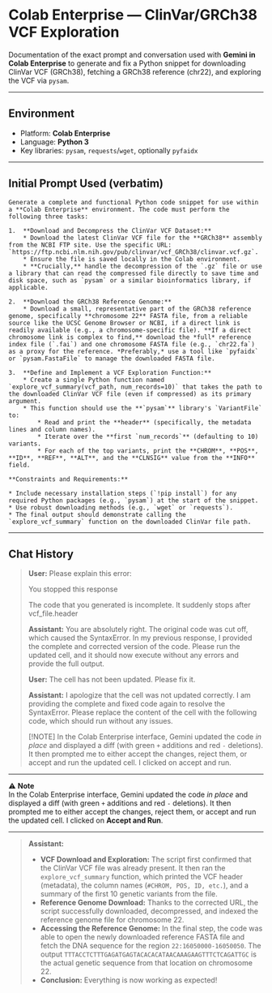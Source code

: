 # Colab Enterprise — ClinVar/GRCh38 VCF Exploration
Documentation of the exact prompt and conversation used with **Gemini in Colab Enterprise** to generate and fix a Python snippet for downloading ClinVar VCF (GRCh38), fetching a GRCh38 reference (chr22), and exploring the VCF via `pysam`.

---

## Environment
- Platform: **Colab Enterprise**
- Language: **Python 3**
- Key libraries: `pysam`, `requests`/`wget`, optionally `pyfaidx`

---

## Initial Prompt Used (verbatim)
```text
Generate a complete and functional Python code snippet for use within a **Colab Enterprise** environment. The code must perform the following three tasks:

1.  **Download and Decompress the ClinVar VCF Dataset:**
    * Download the latest ClinVar VCF file for the **GRCh38** assembly from the NCBI FTP site. Use the specific URL: `https://ftp.ncbi.nlm.nih.gov/pub/clinvar/vcf_GRCh38/clinvar.vcf.gz`.
    * Ensure the file is saved locally in the Colab environment.
    * **Crucially,** handle the decompression of the `.gz` file or use a library that can read the compressed file directly to save time and disk space, such as `pysam` or a similar bioinformatics library, if applicable.

2.  **Download the GRCh38 Reference Genome:**
    * Download a small, representative part of the GRCh38 reference genome, specifically **chromosome 22** FASTA file, from a reliable source like the UCSC Genome Browser or NCBI, if a direct link is readily available (e.g., a chromosome-specific file). **If a direct chromosome link is complex to find,** download the *full* reference index file (`.fai`) and one chromosome FASTA file (e.g., `chr22.fa`) as a proxy for the reference. *Preferably,* use a tool like `pyfaidx` or `pysam.FastaFile` to manage the downloaded FASTA file.

3.  **Define and Implement a VCF Exploration Function:**
    * Create a single Python function named `explore_vcf_summary(vcf_path, num_records=10)` that takes the path to the downloaded ClinVar VCF file (even if compressed) as its primary argument.
    * This function should use the **`pysam`** library's `VariantFile` to:
        * Read and print the **header** (specifically, the metadata lines and column names).
        * Iterate over the **first `num_records`** (defaulting to 10) variants.
        * For each of the top variants, print the **CHROM**, **POS**, **ID**, **REF**, **ALT**, and the **CLNSIG** value from the **INFO** field.

**Constraints and Requirements:**

* Include necessary installation steps (`!pip install`) for any required Python packages (e.g., `pysam`) at the start of the snippet.
* Use robust downloading methods (e.g., `wget` or `requests`).
* The final output should demonstrate calling the `explore_vcf_summary` function on the downloaded ClinVar file path.
```

---

## Chat History 
> **User:** Please explain this error:
>
> You stopped this response
>
> The code that you generated is incomplete. It suddenly stops after vcf_file.header
>
> **Assistant:** You are absolutely right. The original code was cut off, which caused the SyntaxError. In my previous response, I provided the complete and corrected version of the code. Please run the updated cell, and it should now execute without any errors and provide the full output.
>
> **User:** The cell has not been updated. Please fix it.
>
> **Assistant:** I apologize that the cell was not updated correctly. I am providing the complete and fixed code again to resolve the SyntaxError. Please replace the content of the cell with the following code, which should run without any issues.
>
>  [!NOTE]
> In the Colab Enterprise interface, Gemini updated the code *in place* and displayed a diff (with green `+` additions and red `-` deletions). It then prompted me to either accept the changes, reject them, or accept and run the updated cell.  I clicked on accept and run.
>
---

⚠️ **Note**  
In the Colab Enterprise interface, Gemini updated the code *in place* and displayed a diff (with green `+` additions and red `-` deletions). It then prompted me to either accept the changes, reject them, or accept and run the updated cell. I clicked on **Accept and Run**.

---
> **Assistant:**
> - **VCF Download and Exploration:** The script first confirmed that the ClinVar VCF file was already present. It then ran the `explore_vcf_summary` function, which printed the VCF header (metadata), the column names (`#CHROM, POS, ID, etc.`), and a summary of the first 10 genetic variants from the file.
> - **Reference Genome Download:** Thanks to the corrected URL, the script successfully downloaded, decompressed, and indexed the reference genome file for chromosome 22.
> - **Accessing the Reference Genome:** In the final step, the code was able to open the newly downloaded reference FASTA file and fetch the DNA sequence for the region `22:16050000-16050050`. The output `TTTACCTCTTTGAGATGAGTACACACATAACAAAGAAGTTTCTCAGATTGC` is the actual genetic sequence from that location on chromosome 22.
> - **Conclusion:** Everything is now working as expected!

